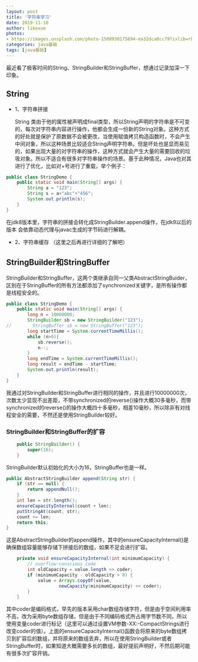 ```yaml
---
layout: post
title: '字符串学习'
date: 2019-11-10
author: likexue
photos:
- https://images.unsplash.com/photo-1508930175694-ea32dca8cc79?ixlib=rb-1.2.1&ixid=eyJhcHBfaWQiOjEyMDd9&auto=format&fit=crop&w=500&q=60
categories: java基础
tags: [java基础]
---
```


最近看了极客时间的String、StringBuilder和StringBuffer，想通过记录加深一下印象。

## String

+ 1、字符串拼接

  String 类由于他的属性被声明成final类型，所以String声明的字符串是不可变的，每次对字符串内容进行操作，他都会生成一份新的String对象。这种方式的好处就是保护了原数据不会被更改，当使用赋值拷贝构造函数时，不会产生中间对象，所以这种场景比较适合String声明字符串。但是坏处也是显而易见的，如果出现大量的对字符串的操作，这种方式就会产生大量的需要回收的垃圾对象。所以不适合有很多对字符串操作的场景。基于此种情况，Java也对其进行了优化，比如对$+$号进行了重载，举个例子：

```java
public class StringDemo {
    public static void main(String[] args) {
        String a = "123";
        String s = a+"abc"+"456";
        System.out.println(s);
    }
}
```

  在jdk8版本里，字符串的拼接会转化成StringBuilder.append操作，在jdk9以后的版本	会依靠动态代理与javac生成的字节码进行解耦。

+ 2、字符串缓存
  （这里之后再进行详细的了解吧）

## StringBuilder和StringBuffer

StringBuilder和StringBuffer，这两个类继承自同一父类AbstractStringBuider，区别在于StringBuffer的所有方法都添加了synchronized关键字，是所有操作都是线程安全的。

```java
public class StringDemo {
    public static void main(String[] args) {
        long n = 10000000;
        StringBuilder sb = new StringBuilder("123");
//        StringBuffer sb = new StringBuffer("123");
        long startTime = System.currentTimeMillis();
        while (n>0){
            sb.reverse();
            n--;
        }
        long endTime = System.currentTimeMillis();
        long result = endTime - startTime;
        System.out.println(result);
    }
}
```

我通过对StringBuilder和StringBuffer进行相同的操作，并且进行$10000000$次，次数太少显现不出差距，不带synchronized的reverse()操作大概30多毫秒，而带synchronized的reverse()的操作大概四十多毫秒，相差10毫秒，所以除非有对线程安全的需要，不然还是使用StringBuilder较好。

### StringBuilder和StringBuffer的扩容

```java
    public StringBuilder() {
        super(16);
    }
```

StringBuilder默认初始化的大小为16，StringBuffer也是一样。

```java
public AbstractStringBuilder append(String str) {
    if (str == null) {
        return appendNull();
    }
    int len = str.length();
    ensureCapacityInternal(count + len);
    putStringAt(count, str);
    count += len;
    return this;
}
```

这是AbstractStringBuilder的append操作，其中的ensureCapacityInternal()是确保数组容量能够存储下拼接后的数组，如果不足会进行扩容。

```java
    private void ensureCapacityInternal(int minimumCapacity) {
        // overflow-conscious code
        int oldCapacity = value.length >> coder;
        if (minimumCapacity - oldCapacity > 0) {
            value = Arrays.copyOf(value,
                    newCapacity(minimumCapacity) << coder);
        }
    }
```

其中coder是编码格式，早先的版本采用char数组存储字符，但是由于空间利用率不高，改为采用byte数组存储，但是由于不同编码格式所占用字节数不同，所以使用变量coder进行标记（这里可以通过设置VM参数-XX:-CompactStrings进行改变coder的值）。上面的ensureCapacityInternal()函数会将原来的byte数组拷贝到扩容后的数组，并将原来的数组丢弃，所以在使用StringBuilder或者StringBuffer时，如果知道大概需要多长的数组，最好提前声明好，不然后期可能有很多次扩容开销。

 